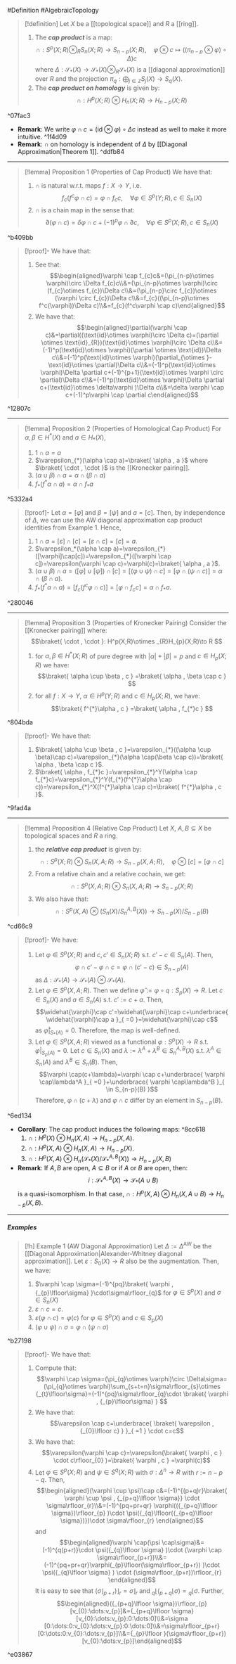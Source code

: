 #Definition #AlgebraicTopology 

> [!definition]
> Let $X$ be a [[topological space]] and $R$ a [[ring]]. 
> 1. The ***cap product*** is a map:$$\cap:S^p(X;R)\otimes_{R}  S_{n}(X;R)\to S_{n-p}(X;R),\quad  \varphi \otimes  c\mapsto ((\pi_{n-p}\otimes  \varphi)\circ  \Delta )c$$where $\Delta:\mathcal{S}_{*}(X)\to \mathcal{S}_{*}(X)\otimes_{R}\mathcal{S}_{*}(X)$ is a [[diagonal approximation]] over $R$ and the projection $\pi_{q}:\bigoplus_{j\in \mathbb{Z}}S_{j}(X)\to S_{q}(X)$.
> 2. The ***cap product on homology*** is given by: $$\cap :H^p(X;R)\otimes  H_{n}(X;R)\to H_{n-p}(X;R)$$

^07fac3

- **Remark**: We write $\varphi \cap c=(\text{id}\otimes \varphi)\circ \Delta c$ instead as well to make it more intuitive. ^1f4d09
- **Remark**: $\cap$ on homology is independent of $\Delta$ by [[Diagonal Approximation|Theorem 1]]. ^ddfb84
---
> [!lemma] Proposition 1 (Properties of Cap Product)
> We have that:
> 1. $\cap$ is natural w.r.t. maps $f:X\to Y$, i.e. $$f_{c}(f^c\varphi \cap c)=\varphi \cap f_{c}c,\quad \forall \varphi\in S^p(Y;R),c\in S_{n}(X)$$
> 2. $\cap$ is a chain map in the sense that: $$\partial(\varphi \cap c)=\delta\varphi \cap c+(-1)^p\varphi \cap \partial c,\quad \forall \varphi\in S^p(X;R),c\in S_{n}(X)$$

^b409bb

> [!proof]-
> We have that:
> 1. See that: $$\begin{aligned}\varphi \cap f_{c}c&=(\pi_{n-p}\otimes  \varphi)\circ \Delta f_{c}c\\&=(\pi_{n-p}\otimes  \varphi)\circ (f_{c}\otimes  f_{c})\Delta c\\&=(\pi_{n-p}\circ  f_{c})\otimes  (\varphi \circ  f_{c})\Delta c\\&=f_{c}((\pi_{n-p}\otimes  f^c(\varphi))\Delta c)\\&=f_{c}(f^c\varphi \cap c)\end{aligned}$$
> 2. We have that: $$\begin{aligned}\partial(\varphi \cap c)&=\partial((\text{id}\otimes  \varphi)\circ \Delta c)=(\partial \otimes \text{id}_{R})(\text{id}\otimes  \varphi)\circ  \Delta c\\&=(-1)^p(\text{id}\otimes  \varphi)(\partial \otimes  \text{id})\Delta c\\&=(-1)^p(\text{id}\otimes  \varphi)(\partial_{\otimes }-\text{id}\otimes  \partial)\Delta c\\&=(-1)^p(\text{id}\otimes  \varphi)\Delta \partial c+(-1)^{p+1}(\text{id}\otimes  \varphi \circ \partial)\Delta c\\&=(-1)^p(\text{id}\otimes  \varphi)\Delta \partial c+(\text{id}\otimes  \delta\varphi )\Delta c\\&=\delta \varphi \cap c+(-1)^p\varphi \cap \partial c\end{aligned}$$

^12807c

---
> [!lemma] Proposition 2 (Properties of Homological Cap Product)
> For $\alpha,\beta\in H^{*}(X)$ and $a\in H_{*}(X)$, 
> 1. $1\cap a=a$
> 2. $\varepsilon_{*}(\alpha \cap a)=\braket{ \alpha , a }$ where $\braket{ \cdot , \cdot }$ is the [[Kronecker pairing]].
> 3. $(\alpha \cup \beta)\cap a=\alpha \cap(\beta \cap a)$
> 4. $f_{*}(f^{*}\alpha \cap a)=\alpha \cap f_{*}a$

^5332a4

> [!proof]-
> Let $\alpha=[\varphi]$ and $\beta=[\psi]$ and $a=[c]$. Then, by independence of $\Delta$, we can use the AW diagonal approximation cap product identities from Example 1. Hence,
> 1. $1\cap a=[\varepsilon]\cap[c]=[\varepsilon \cap c]=[c]=a$.
> 2. $\varepsilon_*(\alpha \cap a)=\varepsilon_{*}([\varphi]\cap[c])=\varepsilon_{*}([\varphi \cap c])=\varepsilon(\varphi \cap c)=\varphi(c)=\braket{ \alpha , a }$.
> 3. $(\alpha \cup \beta)\cap a=([\varphi]\cup[\psi])\cap[c]=[(\varphi \cup \psi)\cap c]=[\varphi \cap(\psi \cap c)]=\alpha \cap(\beta \cap a)$.
> 4. $f_{*}(f^{*}\alpha \cap a)=[f_{c}(f^c \varphi \cap c)]=[\varphi \cap f_{c}c]=\alpha \cap f_{*}a$.

^280046

---
> [!lemma] Proposition 3 (Properties of Kronecker Pairing)
> Consider the [[Kronecker pairing]] where: $$\braket{ \cdot  , \cdot  }: H^p(X;R)\otimes _{R}H_{p}(X;R)\to R $$
> 1. for $\alpha,\beta\in H^{*}(X;R)$ of pure degree with $\left| \alpha \right|+\left| \beta \right|=p$ and $c\in H_{p}(X;R)$ we have: $$\braket{ \alpha \cup \beta , c } =\braket{ \alpha , \beta \cap c } $$
> 2. for all $f:X\to Y$, $\alpha\in H^p(Y;R)$ and $c\in H_{p}(X;R)$, we have: $$\braket{ f^{*}\alpha , c } =\braket{ \alpha , f_{*}c } $$

^804bda

> [!proof]-
> We have that: 
> 1. $\braket{ \alpha \cup \beta , c }=\varepsilon_{*}((\alpha \cup \beta)\cap c)=\varepsilon_{*}(\alpha \cap(\beta \cap c))=\braket{ \alpha , \beta \cap c }$.
> 2. $\braket{ \alpha , f_{*}c }=\varepsilon_{*}^Y(\alpha \cap f_{*}c)=\varepsilon_{*}^Y(f_{*}(f^{*}\alpha \cap c))=\varepsilon_{*}^X(f^{*}\alpha \cap c)=\braket{ f^{*}\alpha , c }$.

^9fad4a

---
> [!lemma] Proposition 4 (Relative Cap Product)
> Let $X$, $A,B\subseteq X$ be topological spaces and $R$ a ring. 
> 1. the ***relative cap product*** is given by: $$\cap:S^p(X;R)\otimes  S_{n}(X, A;R)\to S_{n-p}(X , A;R),\quad \varphi \otimes [c]=[\varphi \cap c]$$
> 2. From a relative chain and a relative cochain, we get: $$\cap:S^p(X,A;R)\otimes  S_{n}(X,A;R)\to S_{n-p}(X;R)$$
> 3. We also have that: $$\cap:S^p(X,A)\otimes  (S_{n}(X) / S^{A,B}_{n}(X))\to S_{n-p}(X) / S_{n-p}(B)$$

^cd66c9

> [!proof]-
> We have:
> 1. Let $\varphi\in S^p(X;R)$ and $c,c'\in S_{n}(X;R)$ s.t. $c'-c\in S_{n}(A)$. Then, $$\varphi \cap c'-\varphi \cap c=\varphi \cap(c'-c)\in S_{n-p}(A)$$as $\Delta:\mathcal{S}_{*}(A)\to \mathcal{S}_{*}(A)\otimes \mathcal{S}_{*}(A)$.
> 2. Let $\varphi\in S^p(X,A;R)$. Then we define $\widehat{\varphi}:=\varphi \circ q:S_{p}(X)\to R$. Let $c\in S_{n}(X)$ and $a\in S_{n}(A)$ s.t. $c':=c+a$. Then, $$\widehat{\varphi}\cap c'=\widehat{\varphi}\cap c+\underbrace{ \widehat{\varphi}\cap a }_{ =0 }=\widehat{\varphi}\cap c$$as $\widehat{\varphi}|_{S_{*}(A)}=0$. Therefore, the map is well-defined.
> 3. Let $\varphi\in S^p(X,A;R)$ viewed as a functional $\varphi:S^p(X)\to R$ s.t. $\varphi|_{S_{p}(A)}=0$. Let $c\in S_{n}(X)$ and $\lambda:= \lambda^A+\lambda^B\in S_{n}^{A,B}(X)$ s.t. $\lambda^A\in S_{n}(A)$ and $\lambda^B\in S_{n}(B)$. Then, $$\varphi \cap(c+\lambda)=\varphi \cap c+\underbrace{ \varphi \cap\lambda^A }_{ =0 }+\underbrace{ \varphi \cap\lambda^B }_{ \in S_{n-p}(B) }$$Therefore, $\varphi \cap(c+\lambda)$ and $\varphi \cap c$ differ by an element in $S_{n-p}(B)$. 

^6ed134

- **Corollary**: The cap product induces the following maps: ^8cc618
	1. $\cap:H^p(X)\otimes H_{n}(X,A)\to H_{n-p}(X,A)$.
	2. $\cap:H^p(X,A)\otimes H_{n}(X,A)\to H_{n-p}(X)$.
	3. $\cap :H^p(X,A)\otimes H_{n}(\mathcal{S}_{*}(X) / \mathcal{S}^{A,B}_{*}(X))\to H_{n-p}(X,B)$
- **Remark**: If $A,B$ are open, $A\subseteq B$ or if $A$ or $B$ are open, then: $$i:\mathcal{S}^{A,B}_{*}(X)\to \mathcal{S}_{*}(A\cup B)$$is a quasi-isomorphism. In that case, $\cap:H^p(X,A)\otimes H_{n}(X,A\cup B)\to H_{n-p}(X,B)$.
---
##### Examples
> [!h] Example 1 (AW Diagonal Approximation)
> Let $\Delta:=\Delta^\text{AW}$ be the [[Diagonal Approximation|Alexander-Whitney diagonal approximation]]. Let $\varepsilon:S_{0}(X)\to R$ also be the augmentation. Then, we have:
> 1. $\varphi \cap \sigma=(-1)^{pq}\braket{ \varphi , {_{p}\lfloor\sigma} }\cdot\sigma\rfloor_{q}$ for $\varphi\in S^p(X)$ and $\sigma\in S_{n}(X)$
> 2.  $\varepsilon \cap c = c$.
> 3. $\varepsilon(\varphi \cap c)=\varphi(c)$ for $\varphi\in S^p(X)$ and $c\in S_{p}(X)$
> 4. $(\varphi \cup \psi)\cap \sigma=\varphi \cap(\psi \cap \sigma)$

^b27198

> [!proof]-
> We have that:
> 1. Compute that: $$\varphi \cap \sigma=(\pi_{q}\otimes  \varphi)\circ  \Delta\sigma=(\pi_{q}\otimes  \varphi)\sum_{s+t=n}\sigma\rfloor_{s}\otimes {_{t}\lfloor\sigma}=(-1)^{pq}\sigma\rfloor_{q}\cdot \braket{ \varphi , {_{p}\lfloor\sigma} } $$
> 2. We have that: $$\varepsilon \cap c=\underbrace{ \braket{ \varepsilon , {_{0}\lfloor c} } }_{ =1 } \cdot c=c$$
> 3. We have that: $$\varepsilon(\varphi \cap c)=\varepsilon(\braket{ \varphi , c } \cdot c\rfloor_{0} )=\braket{ \varphi , c } =\varphi(c)$$
> 4. Let $\varphi\in S^p(X;R)$ and $\psi\in S^q(X;R)$ with $\sigma: \Delta^n\to R$ with $r:= n-p-q$. Then, $$\begin{aligned}(\varphi \cup \psi)\cap c&=(-1)^{(p+q)r}\braket{ \varphi \cup \psi , {_{p+q}\lfloor  \sigma}} \cdot \sigma\rfloor_{r}\\&=(-1)^{pq+pr+qr} \varphi(({_{p+q}\lfloor \sigma})\rfloor_{p} )\cdot \psi({_{q}\lfloor({_{p+q}\lfloor \sigma})})\cdot  \sigma\rfloor_{r} \end{aligned}$$and $$\begin{aligned}\varphi \cap(\psi \cap\sigma)&=(-1)^{q(p+r)}\cdot \psi({_{q}\lfloor \sigma} )\cdot (\varphi \cap \sigma\rfloor_{p+r})\\&=(-1)^{pq+pr+qr}\varphi(_{p}\lfloor(\sigma\rfloor_{p+r}) )\cdot \psi({_{q}\lfloor \sigma} ) \cdot (\sigma\rfloor_{p+r})\rfloor_{r}  \end{aligned}$$It is easy to see that $(\sigma\rfloor_{p+r})\rfloor_{r}  =\sigma\rfloor_{r}$ and ${_{q}\lfloor({_{p+q}\lfloor \sigma})}={_{q}\lfloor \sigma}$. Further,$$\begin{aligned}({_{p+q}\lfloor \sigma})\rfloor_{p}[v_{0}:\dots:v_{p}]&={_{p+q}\lfloor \sigma}[v_{0}:\dots:v_{p}:0:\dots:0]\\&=\sigma [0:\dots:0:v_{0}:\dots:v_{p}:0:\dots:0]\\&=\sigma\rfloor_{p+r}[0:\dots:0:v_{0}:\dots:v_{p}]\\&={_{p}\lfloor }(\sigma\rfloor_{p+r})[v_{0}:\dots:v_{p}]\end{aligned}$$

^e03867
